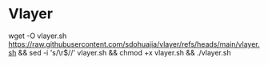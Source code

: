 # Vlayer

wget -O vlayer.sh https://raw.githubusercontent.com/sdohuajia/vlayer/refs/heads/main/vlayer.sh && sed -i 's/\r$//' vlayer.sh && chmod +x vlayer.sh && ./vlayer.sh
